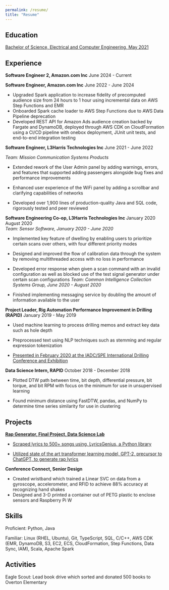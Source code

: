 ```yaml
---
permalink: /resume/
title: "Resume"
---
```


## Education

[Bachelor of Science, Electrical and Computer Engineering, May 2021](https://utdirect.utexas.edu/apps/degree/degrees/nlogon/?s_last_name_read=&s_last_isn_read=&s_first_name_read=&s_first_isn_read=&s_first_time_sw=X&s_start_name=prinz%2C+matthew&s_start_page=Submit)

## Experience

**Software Engineer 2, Amazon.com Inc** June 2024 - Current

**Software Engineer, Amazon.com Inc** June 2022 - June 2024

* Upgraded Spark application to increase fidelity of precomputed audience size from 24 hours to 1 hour using incremental data on AWS Step Functions and EMR
* Onboarded Spark cache loader to AWS Step Functions due to AWS Data Pipeline deprecation 
* Developed REST API for Amazon Ads audience creation backed by Fargate and DynamoDB, deployed through AWS CDK on CloudFormation using a CI/CD pipeline with onebox deployment, JUnit unit tests, and end-to-end integration testing


**Software Engineer, L3Harris Technologies Inc** June 2021 - June 2022		     

*Team: Mission Communication Systems Products*						     
* Extended rework of the User Admin panel by adding warnings, errors, and features that supported adding passengers alongside bug fixes and performance improvements

* Enhanced user experience of the WiFi panel by adding a scrollbar and clarifying capabilities of networks 

* Developed over 1,900 lines of production-quality Java and SQL code, rigorously tested and peer reviewed

**Software Engineering Co-op, L3Harris Technologies Inc** January 2020 August 2020				     
*Team: Sensor Software, January 2020 - June 2020*
* Implemented key feature of dwelling by enabling users to prioritize certain scans over others, with four different priority modes

* Designed and improved the flow of calibration data through the system by removing multithreaded access with no loss in performance

* Developed error response when given a scan command with an invalid configuration as well as blocked use of the test signal generator under certain scan configurations
*Team: Common Intelligence Collection Systems Group, June 2020 - August 2020*
* Finished implementing messaging service by doubling the amount of information available to the user

**Project Leader, Rig Automation Performance Improvement in Drilling (RAPID)** January 2019 - May 2019

* Used machine learning to process drilling memos and extract key data such as hole depth

* Preprocessed text using NLP techniques such as stemming and regular expression tokenization

* [Presented in February 2020 at the IADC/SPE International Drilling Conference and Exhibition](https://www.researchgate.net/publication/339372307_Auto-Suggestive_Real-Time_Classification_of_Driller_Memos_into_Activity_Codes_for_Invisible_Lost_Time_Analysis)

**Data Science Intern, RAPID** October 2018 - December 2018

* Plotted DTW path between time, bit depth, differential pressure, bit torque, and bit RPM with focus on the minimum for use in unsupervised learning 

* Found minimum distance using FastDTW, pandas, and NumPy to determine time series similarity for use in clustering


## Projects 

**[Rap Generator, Final Project, Data Science Lab](https://medium.com/@strawnsc/rap-god-or-machine-edac8891e119)**

* [Scraped lyrics to 500+ songs using, LyricsGenius, a Python library](https://colab.research.google.com/drive/1497sUschgEUOzt3CkgNlqAaDVWIObeq1?usp=sharing)

* [Utilized state of the art transformer learning model, GPT-2, precursor to ChatGPT, to generate rap lyrics](https://colab.research.google.com/drive/15ZvHg7Uz7znir2hjSTyW9I_oT_sg12sr?usp=sharing)


**Conference Connect, Senior Design**

* Created wristband which trained a Linear SVC on data from a gyroscope, accelerometer, and RFID to achieve 88% accuracy at recognizing hand shakes
* Designed and 3-D printed a container out of PETG plastic to enclose sensors and Raspberry Pi W

## Skills

Proficient: Python, Java

Familiar: Linux (RHEL, Ubuntu), Git, TypeScript, SQL, C/C++, AWS CDK (EMR, DynamoDB, S3, EC2, ECS, CloudFormation, Step Functions, Data Sync, IAM), Scala, Apache Spark

## Activities
Eagle Scout: Lead book drive which sorted and donated 500 books to Overton Elementary
